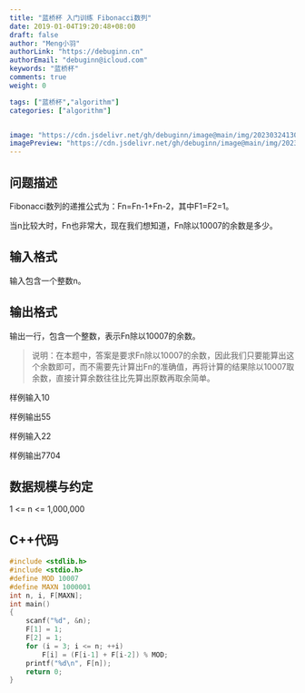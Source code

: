 ```yaml
---
title: "蓝桥杯 入门训练 Fibonacci数列"
date: 2019-01-04T19:20:48+08:00
draft: false
author: "Meng小羽"
authorLink: "https://debuginn.cn"
authorEmail: "debuginn@icloud.com"
keywords: "蓝桥杯"
comments: true
weight: 0

tags: ["蓝桥杯","algorithm"]
categories: ["algorithm"]


image: "https://cdn.jsdelivr.net/gh/debuginn/image@main/img/202303241303887.jpg"
imagePreview: "https://cdn.jsdelivr.net/gh/debuginn/image@main/img/202303241303887.jpg"
---
```


## 问题描述

Fibonacci数列的递推公式为：Fn=Fn-1+Fn-2，其中F1=F2=1。

当n比较大时，Fn也非常大，现在我们想知道，Fn除以10007的余数是多少。

## 输入格式

输入包含一个整数n。

## 输出格式

输出一行，包含一个整数，表示Fn除以10007的余数。

> 说明：在本题中，答案是要求Fn除以10007的余数，因此我们只要能算出这个余数即可，而不需要先计算出Fn的准确值，再将计算的结果除以10007取余数，直接计算余数往往比先算出原数再取余简单。

样例输入10

样例输出55

样例输入22

样例输出7704

## 数据规模与约定

1 <= n <= 1,000,000

## C++代码

```c
#include <stdlib.h>
#include <stdio.h>
#define MOD 10007
#define MAXN 1000001
int n, i, F[MAXN];
int main()
{
    scanf("%d", &n);
    F[1] = 1;
    F[2] = 1;
    for (i = 3; i <= n; ++i)
        F[i] = (F[i-1] + F[i-2]) % MOD;
    printf("%d\n", F[n]);
    return 0;
}
```